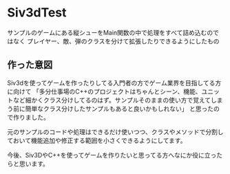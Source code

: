# Siv3dTest
サンプルのゲームにある縦シューをMain関数の中で処理をすべて詰め込むのではなく
プレイヤー、敵、弾のクラスを分けて拡張したりできるようにしたもの

## 作った意図
Siv3dを使ってゲームを作ったりしてる入門者の方でゲーム業界を目指してる方に向けて
「多分仕事場のC++のプロジェクトはちゃんとシーン、機能、ユニットなど細かくクラス分けしてるのはず。サンプルそのままの使い方で覚えてしまう前に簡単なクラス分けしたサンプルもあると良いかもしれない」
と思ったので作りました。

元のサンプルのコードや処理はできるだけ使いつつ、クラスやメソッドで分割しておいて機能追加や修正する範囲を小さくできるようにしてます。

今後、Siv3DやC++を使ってゲームを作りたいと思ってる方へなにか役に立ったらと思います。

